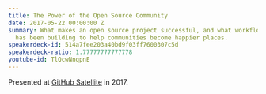 ```yaml
---
title: The Power of the Open Source Community
date: 2017-05-22 00:00:00 Z
summary: What makes an open source project successful, and what workflow tools GitHub
  has been building to help communities become happier places.
speakerdeck-id: 514a7fee203a40bd9f03ff7600307c5d
speakerdeck-ratio: 1.77777777777778
youtube-id: TlQcwNnqpnE
---
```


Presented at [GitHub Satellite](https://githubuniverse.com/satellite/) in 2017.
